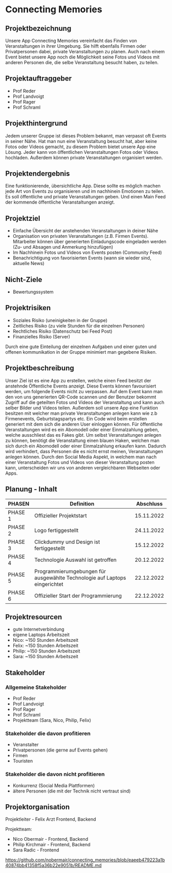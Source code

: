 # Connecting Memories

## Projektbezeichnung

Unsere App Connecting Memories vereinfacht das Finden von Veranstaltungen in ihrer Umgebung. Sie hilft ebenfalls Firmen oder Privatpersonen dabei, private Veranstaltungen zu planen. Auch nach einem Event bietet unsere App noch die Möglichkeit seine Fotos und Videos mit anderen Personen die, die selbe Veranstaltung besucht haben, zu teilen.

## Projektauftraggeber

+ Prof Reder
+ Prof Landvoigt
+ Prof Rager
+ Prof Schraml

## Projekthintergrund

Jedem unserer Gruppe ist dieses Problem bekannt, man verpasst oft Events in seiner Nähe. Hat man nun eine Veranstaltung besucht hat, aber keine Fotos oder Videos gemacht, zu diesem Problem bietet unsere App  eine Lösung. Jeder kann von öffentlichen Veranstaltungen Fotos oder Videos hochladen. Außerdem können private Veranstaltungen organisiert werden.

## Projektendergebnis

Eine funktionierende, übersichtliche App. Diese sollte es möglich machen jede Art von Events zu organisieren und im nachhinein Emotionen zu teilen. Es soll öffentliche und private Veranstaltungen geben. Und einen Main Feed der kommende öffentliche Veranstaltungen anzeigt. 

## Projektziel

+ Einfache Übersicht der anstehenden Veranstaltungen in deiner Nähe
+ Organisation von privaten Veranstaltungen (z.B. Firmen Events). Mitarbeiter können über generierten Einladungscode eingeladen werden (Zu- und Absagen und Anmerkung hinzufügen)
+ Im Nachhinein Fotos und Videos von Events posten (Community Feed)
+ Benachrichtigung von favorisierten Events (wann sie wieder sind, aktuelle News)

## Nicht-Ziele
* Bewertungssystem

## Projektrisiken
* Soziales Risiko (uneinigkeiten in der Gruppe)
* Zeitliches Risiko (zu viele Stunden für die einzelnen Personen)
* Rechtliches Risiko (Datenschutz bei Feed Post)
* Finanzielles Risiko (Server)

Durch eine gute Einteilung der einzelnen Aufgaben und einer guten und offenen kommunikation in der Gruppe minimiert man gegebene Risiken.

## Projektbeschreibung

Unser Ziel ist es eine App zu erstellen, welche einen Feed besitzt der anstehnde Öffentliche Events anzeigt. Diese Events können favourisiert werden, um folgende Events nicht zu verpassen. Auf dem Event kann man den von uns generierten QR-Code scannen und der Benutzer bekommt Zugriff auf die geteilten Fotos und Videos der Veranstaltung und kann auch selber Bilder und Videos teilen. Außerdem soll unsere App eine Funktion besitzen mit welcher man private Veranstaltungen anlegen kann wie z.b Firmenevents, Geburtstagspartys etc. Ein Code wird beim erstellen generiert mit dem sich die anderen User einloggen können. Für öffentliche Veranstaltungen wird es ein Abomodell oder einer Einmalzahlung geben, welche ausschliest das es Fakes gibt. 
Um selbst Veranstaltungen anlegen zu können, benötigt die Veranstaltung einen blauen Haken, welchen man sich durch ein Abomodell oder einer Einmalzahlung erkaufen kann. Dadurch wird verhindert, dass Personen die es nicht ernst meinen, Veranstaltungen anlegen können.
Durch den Social Media Aspekt, in welchem man nach einer Veranstaltung Fotos und Videos von dieser Veranstaltung posten kann, unterscheiden wir uns von anderen vergleichbaren Webseiten oder Apps.

## Planung - Inhalt

| PHASEN | Definition | Abschluss |
|----------|----------------------------------------------------------------------------|-----------------------|
| PHASE 1  | Offizieller Projektstart                                                   | 15.11.2022            |
| PHASE 2  | Logo fertiggestellt                                                        | 24.11.2022            |
| PHASE 3  | Clickdummy und Design ist fertiggestellt                                   | 15.12.2022            |
| PHASE 4  | Technologie Auswahl ist getroffen                                          | 20.12.2022            |
| PHASE 5  | Programmierumgebungen für ausgewählte Technologie auf Laptops eingerichtet | 22.12.2022            |
| PHASE 6  | Offizieller Start der Programmierung                                       | 22.12.2022            |

## Projektresourcen

* gute Internetverbindung
* eigene Laptops Arbeitszeit
* Nico: ~150 Stunden Arbeitszeit
* Felix: ~150 Stunden Arbeitszeit
* Philip: ~150 Stunden Arbeitszeit
* Sara: ~150 Stunden Arbeitszeit

## Stakeholder

### Allgemeine Stakeholder
* Prof Reder
* Prof Landvoigt
* Prof Rager
* Prof Schraml
* Projektteam (Sara, Nico, Philip, Felix)

### Stakeholder die davon profitieren
* Veranstalter
* Privatpersonen (die gerne auf Events gehen)
* Firmen
* Touristen

### Stakeholder die davon nicht profitieren
* Konkurrenz (Social Media Plattformen)
* ältere Personen (die mit der Technik nicht vertraut sind)

## Projektorganisation

Projektleiter - Felix Arzt Frontend, Backend

Projektteam:  
* Nico Obermair - Frontend, Backend
* Philip Kirchmair - Frontend, Backend
* Sara Radic - Frontend

https://github.com/nobermair/connecting_memories/blob/eaeeb479223a1b40874bb41358f5a36b22e9051b/README.md
